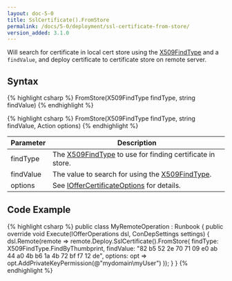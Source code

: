 ```yaml
---
layout: doc-5-0
title: SslCertificate().FromStore
permalink: /docs/5-0/deployment/ssl-certificate-from-store/
version_added: 3.1.0
---
```


Will search for certificate in local cert store using the <a href="http://msdn.microsoft.com/en-us/library/vstudio/system.security.cryptography.x509certificates.x509findtype(v=vs.100).aspx">X509FindType</a> and a <code>findValue</code>, and deploy certificate to certificate store on remote server.

## Syntax

{% highlight csharp %}
FromStore(X509FindType findType, string findValue)
{% endhighlight %}

{% highlight csharp %}
FromStore(X509FindType findType, string findValue, Action<IOfferCertificateOptions> options)
{% endhighlight %}

<table>
	<thead>
		<tr>
			<th>Parameter</th>
			<th>Description</th>
		</tr>
	</thead>
	<tbody>
		<tr>
			<td>findType</td>
			<td>The <a href="http://msdn.microsoft.com/en-us/library/vstudio/system.security.cryptography.x509certificates.x509findtype(v=vs.100).aspx">X509FindType</a> to use for finding certificate in store.</td>
		</tr>
		<tr>
			<td>findValue</td>
			<td>The value to search for using the <a href="http://msdn.microsoft.com/en-us/library/vstudio/system.security.cryptography.x509certificates.x509findtype(v=vs.100).aspx">X509FindType</a>.
			</td>
		</tr>
		<tr>
			<td>options</td>
			<td>See <a href="../../options/IOfferCertificateOptions/">IOfferCertificateOptions</a> for details.</td>
		</tr>
	</tbody>
</table>

## Code Example

{% highlight csharp %}
public class MyRemoteOperation : Runbook
{
    public override void Execute(IOfferOperations dsl, ConDepSettings settings)
    {
        dsl.Remote(remote => remote.Deploy.SslCertificate().FromStore(
            findType: X509FindType.FindByThumbprint,
            findValue: "82 b5 52 2e 70 71 09 e0 ab 44 a0 4b b6 1a 4b 72 bf f7 12 de",
            options: opt => opt.AddPrivateKeyPermission(@"mydomain\myUser")
        ));
    }
}
{% endhighlight %}
